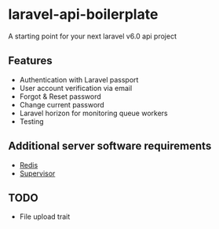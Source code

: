 # laravel-api-boilerplate
A starting point for your next laravel v6.0 api project

## Features
* Authentication with Laravel passport
* User account verification via email
* Forgot & Reset password
* Change current password
* Laravel horizon for monitoring queue workers
* Testing

## Additional server software requirements
* [Redis](https://redis.io/)
* [Supervisor](http://supervisord.org/index.html)

## TODO
* File upload trait
